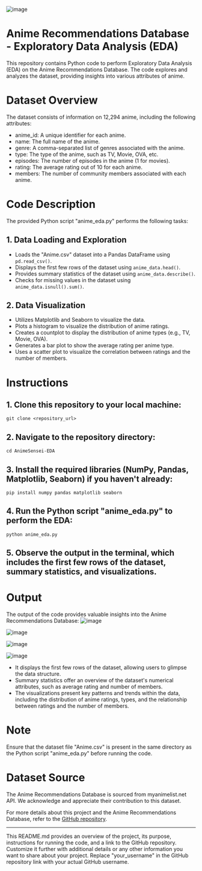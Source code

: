 ![image](https://github.com/vardhanreddy369/AnimeSensei-EDA/assets/91843112/50557dc0-f35a-480d-a354-ae3ce225009c)

# **Anime Recommendations Database - Exploratory Data Analysis (EDA)**

This repository contains Python code to perform Exploratory Data Analysis (EDA) on the Anime Recommendations Database. The code explores and analyzes the dataset, providing insights into various attributes of anime.

# **Dataset Overview**

The dataset consists of information on 12,294 anime, including the following attributes:
- anime_id: A unique identifier for each anime.
- name: The full name of the anime.
- genre: A comma-separated list of genres associated with the anime.
- type: The type of the anime, such as TV, Movie, OVA, etc.
- episodes: The number of episodes in the anime (1 for movies).
- rating: The average rating out of 10 for each anime.
- members: The number of community members associated with each anime.

# **Code Description**

The provided Python script "anime_eda.py" performs the following tasks:

## 1.  **Data Loading and Exploration**
   - Loads the "Anime.csv" dataset into a Pandas DataFrame using `pd.read_csv()`.
   - Displays the first few rows of the dataset using `anime_data.head()`.
   - Provides summary statistics of the dataset using `anime_data.describe()`.
   - Checks for missing values in the dataset using `anime_data.isnull().sum()`.

## 2.  **Data Visualization**
   - Utilizes Matplotlib and Seaborn to visualize the data.
   - Plots a histogram to visualize the distribution of anime ratings.
   - Creates a countplot to display the distribution of anime types (e.g., TV, Movie, OVA).
   - Generates a bar plot to show the average rating per anime type.
   - Uses a scatter plot to visualize the correlation between ratings and the number of members.

# **Instructions**

## 1.  Clone this repository to your local machine:

```
git clone <repository_url>
```

## 2.  Navigate to the repository directory:

```
cd AnimeSensei-EDA
```

## 3.  Install the required libraries (NumPy, Pandas, Matplotlib, Seaborn) if you haven't already:

```
pip install numpy pandas matplotlib seaborn
```

## 4.  Run the Python script "anime_eda.py" to perform the EDA:

```
python anime_eda.py
```

## 5.  Observe the output in the terminal, which includes the first few rows of the dataset, summary statistics, and visualizations.

# **Output**

The output of the code provides valuable insights into the Anime Recommendations Database:
![image](https://github.com/vardhanreddy369/AnimeSensei-EDA/assets/91843112/74cefa70-af8e-48da-9662-fce39194fa27)

![image](https://github.com/vardhanreddy369/AnimeSensei-EDA/assets/91843112/bb97b6bb-8f7d-4941-bffa-03430cdd30e7)

![image](https://github.com/vardhanreddy369/AnimeSensei-EDA/assets/91843112/141692d5-13ad-4ae6-8cd7-87f8caf7b4aa)

![image](https://github.com/vardhanreddy369/AnimeSensei-EDA/assets/91843112/765b0951-34cc-41dc-935c-e511cfbe63ad)

- It displays the first few rows of the dataset, allowing users to glimpse the data structure.
- Summary statistics offer an overview of the dataset's numerical attributes, such as average rating and number of members.
- The visualizations present key patterns and trends within the data, including the distribution of anime ratings, types, and the relationship between ratings and the number of members.

# **Note**

Ensure that the dataset file "Anime.csv" is present in the same directory as the Python script "anime_eda.py" before running the code.

# **Dataset Source**

The Anime Recommendations Database is sourced from myanimelist.net API. We acknowledge and appreciate their contribution to this dataset.

For more details about this project and the Anime Recommendations Database, refer to the [GitHub repository]([https://github.com/your_username/AnimeSensei-EDA](https://github.com/vardhanreddy369/AnimeSensei-EDA)).

---
This README.md provides an overview of the project, its purpose, instructions for running the code, and a link to the GitHub repository. Customize it further with additional details or any other information you want to share about your project. Replace "your_username" in the GitHub repository link with your actual GitHub username.
